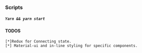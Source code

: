 ### Scripts
##### `Yarn && yarn start`


#### TODOS
    [*]Redux for Connecting state.
    [*] Material-ui and in-line styling for specific components.